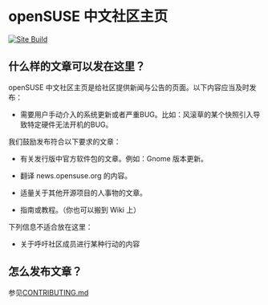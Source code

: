 # openSUSE 中文社区主页

[![Site Build](https://github.com/openSUSE-zh/page-opensuse-zh/actions/workflows/site-build.yml/badge.svg?branch=main)](https://github.com/openSUSE-zh/page-opensuse-zh/actions/workflows/site-build.yml)

## 什么样的文章可以发在这里？

openSUSE 中文社区主页是给社区提供新闻与公告的页面。以下内容应当及时发布：

* 需要用户手动介入的系统更新或者严重BUG。比如：风滚草的某个快照引入导致特定硬件无法开机的BUG。

我们鼓励发布符合以下要求的文章：

* 有关发行版中官方软件包的文章。例如：Gnome 版本更新。

* 翻译 news.opensuse.org 的内容。

* 适量关于其他开源项目的人事物的文章。

* 指南或教程。（你也可以搬到 Wiki 上）

下列信息不适合放在这里：

* 关于呼吁社区成员进行某种行动的内容

## 怎么发布文章？

参见[CONTRIBUTING.md](CONTRIBUTING.md)

